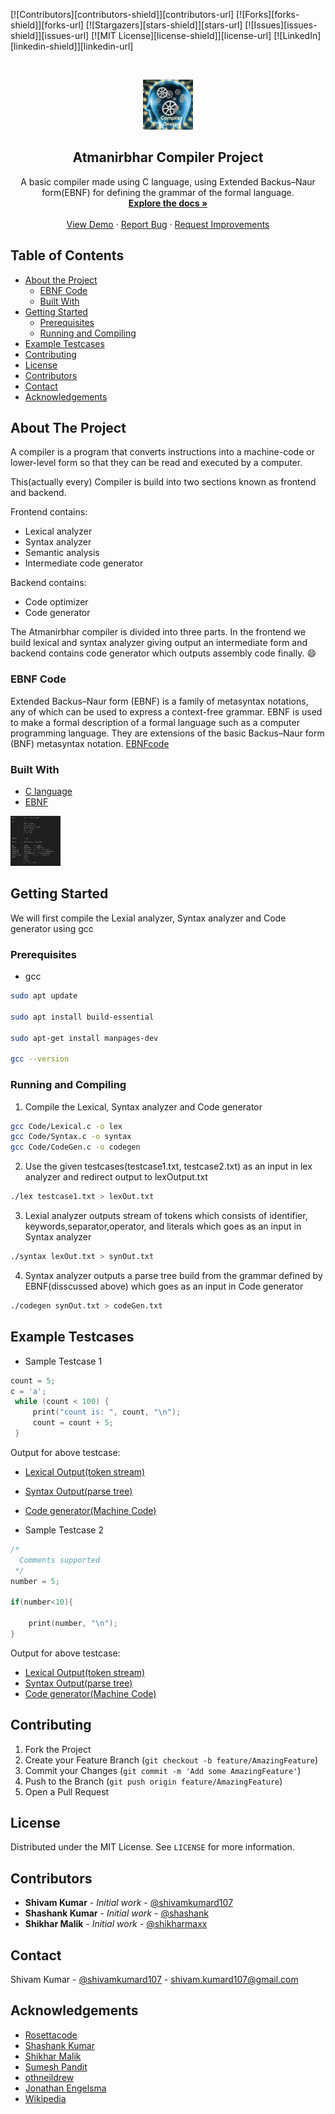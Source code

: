 <!--
*** Thanks for checking out this README. If you have a suggestion that would
*** make this better, please fork the repo and create a pull request or simply open
*** an issue with the tag "enhancement".
*** Thanks again! Now go create something AMAZING! :D
-->


<!-- PROJECT COMPILER -->
<!--
*** I'm using markdown "reference style" links for readability.
*** Reference links are enclosed in brackets [ ] instead of parentheses ( ).
*** See the bottom of this document for the declaration of the reference variables
*** for contributors-url, forks-url, etc. This is an optional, concise syntax you may use.
*** https://www.markdownguide.org/basic-syntax/#reference-style-links
-->
[![Contributors][contributors-shield]][contributors-url]
[![Forks][forks-shield]][forks-url]
[![Stargazers][stars-shield]][stars-url]
[![Issues][issues-shield]][issues-url]
[![MIT License][license-shield]][license-url]
[![LinkedIn][linkedin-shield]][linkedin-url]



<!-- PROJECT LOGO -->
<br />
<p align="center">
  <a href="https://github.com/shivamkumard107/AtmanirbharCompilerProject/res/compiler-design.png">
    <img src="res/compiler-design.png" alt="Logo" width="80" height="80">
  </a>

  <h2 align="center">Atmanirbhar Compiler Project</h2>

  <p align="center">
    A basic compiler made using C language, using Extended Backus–Naur form(EBNF) for defining the grammar of the formal language. 
    <br />
    <a href="https://github.com/shivamkumard107/AtmanirbharCompilerProject/README.txt"><strong>Explore the docs »</strong></a>
    <br />
    <br />
    <a href="https://youtu.be/xXIWzTw2Sys">View Demo</a>
    ·
    <a href="https://github.com/shivamkumard107/AtmanirbharCompilerProject/issues">Report Bug</a>
    ·
    <a href="https://github.com/shivamkumard107/AtmanirbharCompilerProject/issues">Request Improvements</a>
  </p>
</p>



<!-- TABLE OF CONTENTS -->
## Table of Contents

* [About the Project](#about-the-project)
  * [EBNF Code](#ebnf-code)
  * [Built With](#built-with)
* [Getting Started](#getting-started)
  * [Prerequisites](#prerequisites)
  * [Running and Compiling](#running-and-compiling)
* [Example Testcases](#example-testcases)
* [Contributing](#contributing)
* [License](#license)
* [Contributors](#contributors)
* [Contact](#contact)
* [Acknowledgements](#acknowledgements)



<!-- ABOUT THE PROJECT -->
## About The Project
A compiler is a program that converts instructions into a machine-code or lower-level form so that they can be read and executed by a computer.

This(actually every) Compiler is build into two sections known as frontend and backend. 

Frontend contains:
* Lexical analyzer
* Syntax analyzer
* Semantic analysis 
* Intermediate code generator 

Backend contains:
* Code optimizer 
* Code generator

The Atmanirbhar compiler is divided into three parts. In the frontend we build lexical and syntax analyzer giving output an intermediate form and backend contains code generator which outputs assembly code finally. :smile:
### EBNF Code
Extended Backus–Naur form (EBNF) is a family of metasyntax notations, any of which can be used to express a context-free grammar. EBNF is used to make a formal description of a formal language such as a computer programming language. They are extensions of the basic Backus–Naur form (BNF) metasyntax notation. 
[EBNFcode](https://github.com/shivamkumard107/AtmanirbharCompilerProject/EBNFcode)

### Built With
* [C language](https://en.cppreference.com/w/c/language)
* [EBNF](https://en.wikipedia.org/wiki/Extended_Backus%E2%80%93Naur_form)

<img src="res/EBNFSample.png" alt="Logo" width="80" height="80">

<!-- GETTING STARTED -->
## Getting Started

We will first compile the Lexial analyzer, Syntax analyzer and Code generator using gcc

### Prerequisites

* gcc
```sh
sudo apt update

sudo apt install build-essential

sudo apt-get install manpages-dev

gcc --version
```

### Running and Compiling

1. Compile the Lexical, Syntax analyzer and Code generator
```sh
gcc Code/Lexical.c -o lex
gcc Code/Syntax.c -o syntax
gcc Code/CodeGen.c -o codegen
```

2. Use the given testcases(testcase1.txt, testcase2.txt) as an input in lex analyzer and redirect output to lexOutput.txt
```sh
./lex testcase1.txt > lexOut.txt
```

3. Lexial analyzer outputs stream of tokens which consists of identifier, keywords,separator,operator, and literals which goes as an input in Syntax analyzer 
```sh
./syntax lexOut.txt > synOut.txt
```

4. Syntax analyzer outputs a parse tree build from the grammar defined by EBNF(disscussed above) which goes as an input in Code generator
```sh
./codegen synOut.txt > codeGen.txt
```

<!-- USAGE EXAMPLES -->
## Example Testcases

* Sample Testcase 1
```C
count = 5;
c = 'a';
 while (count < 100) {
     print("count is: ", count, "\n");
     count = count + 5;
 }
```
Output for above testcase:
* [Lexical Output(token stream)](https://github.com/shivamkumard107/AtmanirbharCompilerProject/testcases/testcase1/lexout1.txt)
* [Syntax Output(parse tree)](https://github.com/shivamkumard107/AtmanirbharCompilerProject/testcases/testcase1/synout1.txt)
* [Code generator(Machine Code)](https://github.com/shivamkumard107/AtmanirbharCompilerProject/testcases/testcase1/codegenout1.txt)

* Sample Testcase 2
```C
/*
  Comments supported
 */
number = 5;

if(number<10){

	print(number, "\n");
}
```
Output for above testcase:
* [Lexical Output(token stream)](https://github.com/shivamkumard107/AtmanirbharCompilerProject/testcases/testcase2/lexout2.txt)
* [Syntax Output(parse tree)](https://github.com/shivamkumard107/AtmanirbharCompilerProject/testcases/testcase2/synout2.txt)
* [Code generator(Machine Code)](https://github.com/shivamkumard107/AtmanirbharCompilerProject/testcases/testcase2/codegenout2.txt)



<!-- CONTRIBUTING -->
## Contributing

1. Fork the Project
2. Create your Feature Branch (`git checkout -b feature/AmazingFeature`)
3. Commit your Changes (`git commit -m 'Add some AmazingFeature'`)
4. Push to the Branch (`git push origin feature/AmazingFeature`)
5. Open a Pull Request



<!-- LICENSE -->
## License

Distributed under the MIT License. See `LICENSE` for more information.

## Contributors

* **Shivam Kumar** - *Initial work* - [@shivamkumard107](https://github.com/shivamkumard107)
* **Shashank Kumar** - *Initial work* - [@shashank](https://github.com/sneakatyou)
* **Shikhar Malik** - *Initial work* - [@shikharmaxx](https://github.com/shikharmaxx) 

<!-- CONTACT -->
## Contact

Shivam Kumar - [@shivamkumard107](https://www.linkedin.com/in/shivam-kumar-a9aa96131/) - shivam.kumard107@gmail.com

<!-- ACKNOWLEDGEMENTS -->
## Acknowledgements
* [Rosettacode](https://rosettacode.org/wiki/Compiler)
* [Shashank Kumar](https://daneden.github.io/animate.css)
* [Shikhar Malik](https://connoratherton.com/loaders)
* [Sumesh Pandit](https://pages.github.com)
* [othneildrew](https://github.com/othneildrew/Best-README-Template)
* [Jonathan Engelsma](https://youtu.be/54bo1qaHAfk)
* [Wikipedia](https://en.wikipedia.org/wiki/Extended_Backus%E2%80%93Naur_form)
